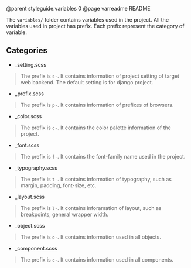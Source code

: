 @parent styleguide.variables 0
@page varreadme README

The `variables/` folder contains variables used in the project. All the variables used in project has prefix. Each prefix represent the category of variable.

## Categories
* _setting.scss
> The prefix is `s-`. It contains information of project setting of target web backend.
> The default setting is for django project.
* _prefix.scss
> The prefix is `p-`. It contains information of prefixes of browsers.
* _color.scss
> The prefix is `c-`. It contains the color palette information of the project.
* _font.scss
> The prefix is `f-`. It contains the font-family name used in the project.
* _typography.scss
> The prefix is `t-`. It contains information of typography, such as margin, padding, font-size, etc.
* _layout.scss
> The prefix is `l-`. It contains inforamation of layout, such as breakpoints, general wrapper width.
* _object.scss
> The prefix is `o-`. It contains information used in all objects.
* _component.scss
> The prefix is `c-`. It contains information used in all components.
